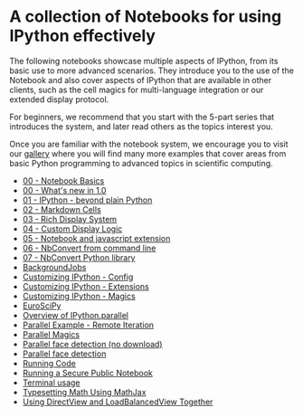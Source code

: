 # A collection of Notebooks for using IPython effectively

The following notebooks showcase multiple aspects of IPython, from its basic
use to more advanced scenarios.  They introduce you to the use of the Notebook
and also cover aspects of IPython that are available in other clients, such as
the cell magics for multi-language integration or our extended display
protocol.

For beginners, we recommend that you start with the 5-part series that
introduces the system, and later read others as the topics interest you.

Once you are familiar with the notebook system, we encourage you to visit our
[gallery](https://github.com/ipython/ipython/wiki/A-gallery-of-interesting-IPython-Notebooks)
where you will find many more examples that cover areas from basic Python
programming to advanced topics in scientific computing.

* [00 - Notebook Basics](http://nbviewer.ipython.org/url/github.com/ipython/ipython-in-depth/raw/master/notebooks/00%20-%20Notebook%20Basics.ipynb)
* [00 - What's new in 1.0](http://nbviewer.ipython.org/url/github.com/ipython/ipython-in-depth/raw/master/notebooks/00%20-%20What%27s%20new%20in%201.0.ipynb)
* [01 - IPython - beyond plain Python](http://nbviewer.ipython.org/url/github.com/ipython/ipython-in-depth/raw/master/notebooks/01%20-%20IPython%20-%20beyond%20plain%20Python.ipynb)
* [02 - Markdown Cells](http://nbviewer.ipython.org/url/github.com/ipython/ipython-in-depth/raw/master/notebooks/02%20-%20Markdown%20Cells.ipynb)
* [03 - Rich Display System](http://nbviewer.ipython.org/url/github.com/ipython/ipython-in-depth/raw/master/notebooks/03%20-%20Rich%20Display%20System.ipynb)
* [04 - Custom Display Logic](http://nbviewer.ipython.org/url/github.com/ipython/ipython-in-depth/raw/master/notebooks/04%20-%20Custom%20Display%20Logic.ipynb)
* [05 - Notebook and javascript extension](http://nbviewer.ipython.org/url/github.com/ipython/ipython-in-depth/raw/master/notebooks/05%20-%20Notebook%20and%20javascript%20extension.ipynb)
* [06 - NbConvert from command line](http://nbviewer.ipython.org/url/github.com/ipython/ipython-in-depth/raw/master/notebooks/06%20-%20NbConvert%20from%20command%20line.ipynb)
* [07 - NbConvert Python library](http://nbviewer.ipython.org/url/github.com/ipython/ipython-in-depth/raw/master/notebooks/07%20-%20NbConvert%20Python%20library.ipynb)
* [BackgroundJobs](http://nbviewer.ipython.org/url/github.com/ipython/ipython-in-depth/raw/master/notebooks/BackgroundJobs.ipynb)
* [Customizing IPython - Config](http://nbviewer.ipython.org/url/github.com/ipython/ipython-in-depth/raw/master/notebooks/Customizing%20IPython%20-%20Config.ipynb)
* [Customizing IPython - Extensions](http://nbviewer.ipython.org/url/github.com/ipython/ipython-in-depth/raw/master/notebooks/Customizing%20IPython%20-%20Extensions.ipynb)
* [Customizing IPython - Magics](http://nbviewer.ipython.org/url/github.com/ipython/ipython-in-depth/raw/master/notebooks/Customizing%20IPython%20-%20Magics.ipynb)
* [EuroSciPy](http://nbviewer.ipython.org/url/github.com/ipython/ipython-in-depth/raw/master/notebooks/EuroSciPy.ipynb)
* [Overview of IPython.parallel](http://nbviewer.ipython.org/url/github.com/ipython/ipython-in-depth/raw/master/notebooks/Overview%20of%20IPython.parallel.ipynb)
* [Parallel Example - Remote Iteration](http://nbviewer.ipython.org/url/github.com/ipython/ipython-in-depth/raw/master/notebooks/Parallel%20Example%20-%20Remote%20Iteration.ipynb)
* [Parallel Magics](http://nbviewer.ipython.org/url/github.com/ipython/ipython-in-depth/raw/master/notebooks/Parallel%20Magics.ipynb)
* [Parallel face detection (no download)](http://nbviewer.ipython.org/url/github.com/ipython/ipython-in-depth/raw/master/notebooks/Parallel%20face%20detection%20%28no%20download%29.ipynb)
* [Parallel face detection](http://nbviewer.ipython.org/url/github.com/ipython/ipython-in-depth/raw/master/notebooks/Parallel%20face%20detection.ipynb)
* [Running Code](http://nbviewer.ipython.org/url/github.com/ipython/ipython-in-depth/raw/master/notebooks/Running%20Code.ipynb)
* [Running a Secure Public Notebook](http://nbviewer.ipython.org/url/github.com/ipython/ipython-in-depth/raw/master/notebooks/Running%20a%20Secure%20Public%20Notebook.ipynb)
* [Terminal usage](http://nbviewer.ipython.org/url/github.com/ipython/ipython-in-depth/raw/master/notebooks/Terminal%20usage.ipynb)
* [Typesetting Math Using MathJax](http://nbviewer.ipython.org/url/github.com/ipython/ipython-in-depth/raw/master/notebooks/Typesetting%20Math%20Using%20MathJax.ipynb)
* [Using DirectView and LoadBalancedView Together](http://nbviewer.ipython.org/url/github.com/ipython/ipython-in-depth/raw/master/notebooks/Using%20DirectView%20and%20LoadBalancedView%20Together.ipynb)
